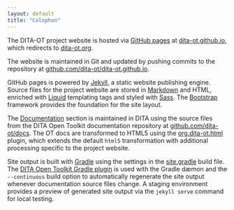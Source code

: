 ```yaml
---
layout: default
title: "Colophon"
---
```


The DITA-OT project website is hosted via [GitHub pages][1] at [dita-ot.github.io][2], which redirects to [dita-ot.org][3]. 

The website is maintained in Git and updated by pushing commits to the repository at [github.com/dita-ot/dita-ot.github.io][4]. 

GitHub pages is powered by [Jekyll][5], a static website publishing engine. Source files for the project website are stored in [Markdown][6] and HTML, enriched with [Liquid][7] templating tags and styled with [Sass][8]. The [Bootstrap][9] framework provides the foundation for the site layout. 

The [Documentation][10] section is maintained in DITA using the source files from the DITA Open Toolkit documentation repository at [github.com/dita-ot/docs][11]. The OT docs are transformed to HTML5 using the [org.dita-ot.html][12] plugin, which extends the default `html5` transformation with additional processing specific to the project website. 

Site output is built with [Gradle][13] using the settings in the [site.gradle][14] build file. The [DITA Open Toolkit Gradle plugin][15] is used with the Gradle dæmon and the `--continuous` build option to automatically regenerate the site output whenever documentation source files change. A staging environment provides a preview of generated site output via the `jekyll serve` command for local testing.  


[1]:	https://pages.github.com
[2]:	http://dita-ot.github.io
[3]:	http://www.dita-ot.org
[4]:	https://github.com/dita-ot/dita-ot.github.io
[5]:	http://jekyllrb.com "Jekyll • Simple, blog-aware, static sites"
[6]:	http://daringfireball.net/projects/markdown/
[7]:	https://github.com/Shopify/liquid/wiki
[8]:	http://sass-lang.com "Sass: Syntactically Awesome Style Sheets"
[9]:	http://getbootstrap.com
[10]:	http://www.dita-ot.org/dev/
[11]:	https://github.com/dita-ot/docs
[12]:	https://github.com/dita-ot/org.dita-ot.html
[13]:	http://gradle.org "Gradle | Modern Open-Source Enterprise Build Automation"
[14]:	https://github.com/dita-ot/docs/blob/develop/site.gradle
[15]:	http://eerohele.github.io/dita-ot-gradle/build/
